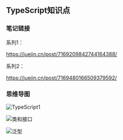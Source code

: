 ## TypeScript知识点

### 笔记链接

系列1：

https://juejin.cn/post/7169209842744164388/

系列2：

https://juejin.cn/post/7169480166509379592/

### 思维导图


![TypeScript1](https://user-images.githubusercontent.com/95857565/203728044-c07e4461-fcc5-459b-b41b-c1cc5386dff0.png)

![类和接口](https://user-images.githubusercontent.com/95857565/203728106-a59c3e7d-031a-4b8f-a6d0-1bed633132f0.png)


![泛型](https://user-images.githubusercontent.com/95857565/203728078-86f34633-87bf-418f-a688-52e93a015a2c.png)
